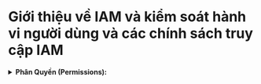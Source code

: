 # Giới thiệu về IAM và kiểm soát hành vi người dùng và các chính sách truy cập IAM

<details>
 <summary>
  <b>Phân Quyền (Permissions): </b>
 </summary>
  
  - Chúng ta cấp các quyền hạn sử dụng policy documents, policy documents được tạo từ ngôn ngữ JSON (JavaScript Object Notation).
    - Ví dụ của một Policy Document (một ví dụ của một admin)
    ```json
    {
        "Version": "2012-10-17",
            "Statement":{
                "Efect":"Allow",
                "Action":"*",
                "Resource":"*",
            }
    }
    ```
    - <b> IAM POLICY DOCUMENTS: </b> Cấp quyền cho:
      - Group (Nên cấp cho group).
      - User (Trên thực tế không nên cấp cho user mà user sẽ sử dụng policy documents thông qua group để thực hiện quyền truy cập vào AWS cloud).
      - Role (có thể thừa kế IAM Policy documents -> gắn quyền cho User hay group, hoặc một dịch vụ như EC2, Lamda.....).
  - 
</details>